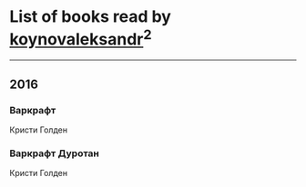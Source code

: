 # List of books read by [koynovaleksandr](http://vk.com/id414040473)<sup>2</sup>
---

## 2016

### Варкрафт
Кристи Голден


### Варкрафт Дуротан
Кристи Голден



